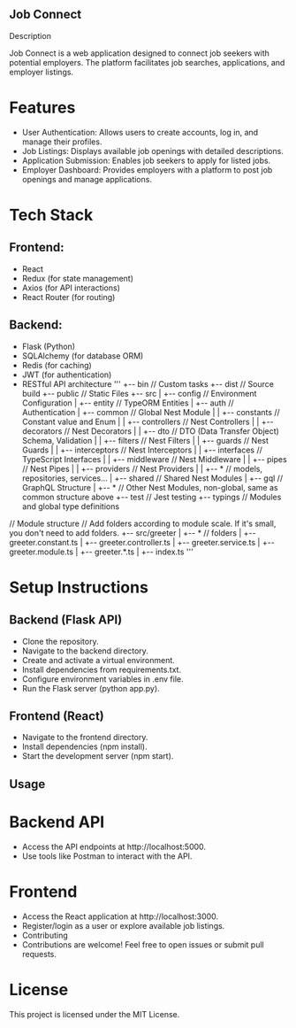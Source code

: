 ## Job Connect
Description

Job Connect is a web application designed to connect job seekers with potential employers. The platform facilitates job searches, applications, and employer listings.

# Features

* User Authentication:    Allows users to create accounts, log in, and manage their profiles.
* Job Listings:    Displays available job openings with detailed descriptions.
* Application Submission:   Enables job seekers to apply for listed jobs.
* Employer Dashboard:   Provides employers with a platform to post job openings and manage applications.

# Tech Stack
## Frontend:

* React
* Redux (for state management)
* Axios (for API interactions)
* React Router (for routing)

## Backend:

* Flask (Python)
* SQLAlchemy (for database ORM)
* Redis (for caching)
* JWT (for authentication)
* RESTful API architecture
'''
+-- bin // Custom tasks
+-- dist // Source build
+-- public // Static Files
+-- src
|   +-- config // Environment Configuration
|   +-- entity // TypeORM Entities
|   +-- auth // Authentication
|   +-- common // Global Nest Module
|   |   +-- constants // Constant value and Enum
|   |   +-- controllers // Nest Controllers
|   |   +-- decorators // Nest Decorators
|   |   +-- dto // DTO (Data Transfer Object) Schema, Validation
|   |   +-- filters // Nest Filters
|   |   +-- guards // Nest Guards
|   |   +-- interceptors // Nest Interceptors
|   |   +-- interfaces // TypeScript Interfaces
|   |   +-- middleware // Nest Middleware
|   |   +-- pipes // Nest Pipes
|   |   +-- providers // Nest Providers
|   |   +-- * // models, repositories, services...
|   +-- shared // Shared Nest Modules
|   +-- gql // GraphQL Structure
|   +-- * // Other Nest Modules, non-global, same as common structure above
+-- test // Jest testing
+-- typings // Modules and global type definitions

// Module structure
// Add folders according to module scale. If it's small, you don't need to add folders.
+-- src/greeter
|   +-- * // folders
|   +-- greeter.constant.ts
|   +-- greeter.controller.ts
|   +-- greeter.service.ts
|   +-- greeter.module.ts
|   +-- greeter.*.ts
|   +-- index.ts
'''
# Setup Instructions

## Backend (Flask API)

* Clone the repository.
* Navigate to the backend directory.
* Create and activate a virtual environment.
* Install dependencies from requirements.txt.
* Configure environment variables in .env file.
* Run the Flask server (python app.py).


## Frontend (React)

* Navigate to the frontend directory.
* Install dependencies (npm install).
* Start the development server (npm start).


## Usage

# Backend API
 
* Access the API endpoints at http://localhost:5000.
* Use tools like Postman to interact with the API.

# Frontend

* Access the React application at http://localhost:3000.
* Register/login as a user or explore available job listings.
* Contributing
* Contributions are welcome! Feel free to open issues or submit pull requests.

# License
This project is licensed under the MIT License.
